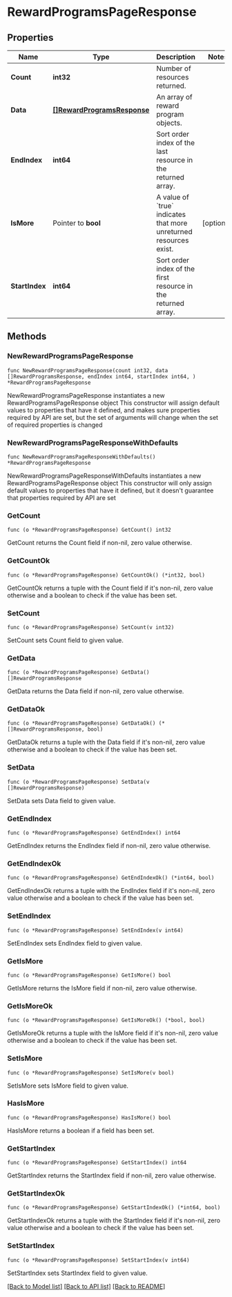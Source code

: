 # RewardProgramsPageResponse

## Properties

Name | Type | Description | Notes
------------ | ------------- | ------------- | -------------
**Count** | **int32** | Number of resources returned. | 
**Data** | [**[]RewardProgramsResponse**](RewardProgramsResponse.md) | An array of reward program objects. | 
**EndIndex** | **int64** | Sort order index of the last resource in the returned array. | 
**IsMore** | Pointer to **bool** | A value of &#x60;true&#x60; indicates that more unreturned resources exist. | [optional] 
**StartIndex** | **int64** | Sort order index of the first resource in the returned array. | 

## Methods

### NewRewardProgramsPageResponse

`func NewRewardProgramsPageResponse(count int32, data []RewardProgramsResponse, endIndex int64, startIndex int64, ) *RewardProgramsPageResponse`

NewRewardProgramsPageResponse instantiates a new RewardProgramsPageResponse object
This constructor will assign default values to properties that have it defined,
and makes sure properties required by API are set, but the set of arguments
will change when the set of required properties is changed

### NewRewardProgramsPageResponseWithDefaults

`func NewRewardProgramsPageResponseWithDefaults() *RewardProgramsPageResponse`

NewRewardProgramsPageResponseWithDefaults instantiates a new RewardProgramsPageResponse object
This constructor will only assign default values to properties that have it defined,
but it doesn't guarantee that properties required by API are set

### GetCount

`func (o *RewardProgramsPageResponse) GetCount() int32`

GetCount returns the Count field if non-nil, zero value otherwise.

### GetCountOk

`func (o *RewardProgramsPageResponse) GetCountOk() (*int32, bool)`

GetCountOk returns a tuple with the Count field if it's non-nil, zero value otherwise
and a boolean to check if the value has been set.

### SetCount

`func (o *RewardProgramsPageResponse) SetCount(v int32)`

SetCount sets Count field to given value.


### GetData

`func (o *RewardProgramsPageResponse) GetData() []RewardProgramsResponse`

GetData returns the Data field if non-nil, zero value otherwise.

### GetDataOk

`func (o *RewardProgramsPageResponse) GetDataOk() (*[]RewardProgramsResponse, bool)`

GetDataOk returns a tuple with the Data field if it's non-nil, zero value otherwise
and a boolean to check if the value has been set.

### SetData

`func (o *RewardProgramsPageResponse) SetData(v []RewardProgramsResponse)`

SetData sets Data field to given value.


### GetEndIndex

`func (o *RewardProgramsPageResponse) GetEndIndex() int64`

GetEndIndex returns the EndIndex field if non-nil, zero value otherwise.

### GetEndIndexOk

`func (o *RewardProgramsPageResponse) GetEndIndexOk() (*int64, bool)`

GetEndIndexOk returns a tuple with the EndIndex field if it's non-nil, zero value otherwise
and a boolean to check if the value has been set.

### SetEndIndex

`func (o *RewardProgramsPageResponse) SetEndIndex(v int64)`

SetEndIndex sets EndIndex field to given value.


### GetIsMore

`func (o *RewardProgramsPageResponse) GetIsMore() bool`

GetIsMore returns the IsMore field if non-nil, zero value otherwise.

### GetIsMoreOk

`func (o *RewardProgramsPageResponse) GetIsMoreOk() (*bool, bool)`

GetIsMoreOk returns a tuple with the IsMore field if it's non-nil, zero value otherwise
and a boolean to check if the value has been set.

### SetIsMore

`func (o *RewardProgramsPageResponse) SetIsMore(v bool)`

SetIsMore sets IsMore field to given value.

### HasIsMore

`func (o *RewardProgramsPageResponse) HasIsMore() bool`

HasIsMore returns a boolean if a field has been set.

### GetStartIndex

`func (o *RewardProgramsPageResponse) GetStartIndex() int64`

GetStartIndex returns the StartIndex field if non-nil, zero value otherwise.

### GetStartIndexOk

`func (o *RewardProgramsPageResponse) GetStartIndexOk() (*int64, bool)`

GetStartIndexOk returns a tuple with the StartIndex field if it's non-nil, zero value otherwise
and a boolean to check if the value has been set.

### SetStartIndex

`func (o *RewardProgramsPageResponse) SetStartIndex(v int64)`

SetStartIndex sets StartIndex field to given value.



[[Back to Model list]](../README.md#documentation-for-models) [[Back to API list]](../README.md#documentation-for-api-endpoints) [[Back to README]](../README.md)


